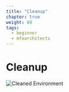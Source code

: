 ```yaml
---
title: "Cleanup"
chapter: true
weight: 80
tags:
  - beginner
  - mfearchitects
---
```


# Cleanup
![Cleaned Environment](/images/cleanup.svg)

